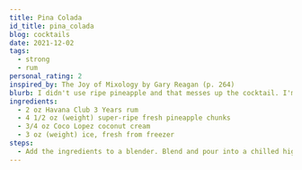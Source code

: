 ```yaml
---
title: Pina Colada
id_title: pina_colada
blog: cocktails
date: 2021-12-02
tags:
  - strong
  - rum
personal_rating: 2
inspired_by: The Joy of Mixology by Gary Reagan (p. 264)
blurb: I didn't use ripe pineapple and that messes up the cocktail. I'm going to have to try this one again...
ingredients:
  - 2 oz Havana Club 3 Years rum
  - 4 1/2 oz (weight) super-ripe fresh pineapple chunks
  - 3/4 oz Coco Lopez coconut cream
  - 3 oz (weight) ice, fresh from freezer
steps:
  - Add the ingredients to a blender. Blend and pour into a chilled highball glass.
---
```


